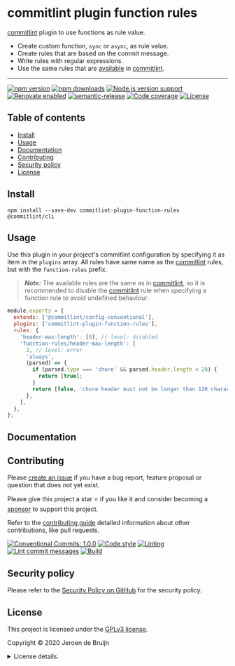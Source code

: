 # commitlint plugin function rules

[commitlint][commitlint] plugin to use functions as rule value.

- Create custom function, `sync` or `async`, as rule value.
- Create rules that are based on the commit message.
- Write rules with regular expressions.
- Use the same rules that are [available](https://commitlint.js.org/#/reference-rules) in [commitlint][commitlint].

---

[![npm version](https://img.shields.io/npm/v/commitlint-plugin-function-rules?logo=npm&style=flat-square)](https://www.npmjs.com/package/commitlint-plugin-function-rules)
[![npm downloads](https://img.shields.io/npm/dm/commitlint-plugin-function-rules?logo=npm&style=flat-square)](https://www.npmjs.com/package/commitlint-plugin-function-rules)
[![Node.js version support](https://img.shields.io/node/v/commitlint-plugin-function-rules?logo=node.js&style=flat-square)](https://www.npmjs.com/package/commitlint-plugin-function-rules)
[![Renovate enabled](https://img.shields.io/badge/Renovate-enabled-brightgreen?logo=renovatebot&logoColor&style=flat-square)](https://renovatebot.com)
[![semantic-release](https://img.shields.io/badge/%20%20%F0%9F%93%A6%F0%9F%9A%80-semantic--release-e10079?style=flat-square)](https://github.com/semantic-release/semantic-release)
[![Code coverage](https://img.shields.io/codecov/c/github/vidavidorra/commitlint-plugin-function-rules?logo=codecov&style=flat-square)](https://codecov.io/gh/vidavidorra/commitlint-plugin-function-rules)
[![License](https://img.shields.io/github/license/vidavidorra/commitlint-plugin-function-rules?style=flat-square)](LICENSE.md)

<a name="toc"></a>

## Table of contents

- [Install](#install)
- [Usage](#usage)
- [Documentation](#documentation)
- [Contributing](#contributing)
- [Security policy](#security-policy)
- [License](#license)

## Install

```shell
npm install --save-dev commitlint-plugin-function-rules @commitlint/cli
```

## Usage

Use this plugin in your project's commitlint configuration by specifying it as item in the `plugins` array. All rules have same name as the [commitlint][commitlint] rules, but with the `function-rules` prefix.

> **_Note:_** The available rules are the same as in [commitlint][commitlint], so it is recommended to disable the [commitlint][commitlint] rule when specifying a function rule to avoid undefined behaviour.

```js
module.exports = {
  extends: ['@commitlint/config-conventional'],
  plugins: ['commitlint-plugin-function-rules'],
  rules: {
    'header-max-length': [0], // level: disabled
    'function-rules/header-max-length': [
      2, // level: error
      'always',
      (parsed) => {
        if (parsed.type === 'chore' && parsed.header.length < 20) {
          return [true];
        }
        return [false, 'chore header must not be longer than 120 characters'];
      },
    ],
  },
};
```

## Documentation

## Contributing

Please [create an issue](https://github.com/vidavidorra/commitlint-plugin-function-rules/issues/new/choose) if you have a bug report, feature proposal or question that does not yet exist.

Please give this project a star ⭐ if you like it and consider becoming a [sponsor](https://github.com/sponsors/jdbruijn) to support this project.

Refer to the [contributing guide](https://github.com/vidavidorra/.github/CONTRIBUTING.md) detailed information about other contributions, like pull requests.

[![Conventional Commits: 1.0.0](https://img.shields.io/badge/Conventional%20Commits-1.0.0-yellow?style=flat-square)](https://conventionalcommits.org)
[![Code style](https://img.shields.io/badge/code_style-Prettier-ff69b4?logo=prettier&style=flat-square)](https://github.com/prettier/prettier)
[![Linting](https://img.shields.io/badge/linting-ESLint-lightgrey?logo=eslint&style=flat-square)](https://eslint.org)
[![Lint commit messages](https://img.shields.io/github/workflow/status/vidavidorra/commitlint-plugin-function-rules/Lint%20commit%20messages?logo=github&label=Lint%20commit%20messages&style=flat-square)](https://github.com/vidavidorra/commitlint-plugin-function-rules/actions)
[![Build](https://img.shields.io/github/workflow/status/vidavidorra/commitlint-plugin-function-rules/Build?logo=github&label=Build&style=flat-square)](https://github.com/vidavidorra/commitlint-plugin-function-rules/actions)

## Security policy

Please refer to the [Security Policy on GitHub](https://github.com/vidavidorra/commitlint-plugin-function-rules/security/) for the security policy.

## License

This project is licensed under the [GPLv3 license](https://www.gnu.org/licenses/gpl.html).

Copyright © 2020 Jeroen de Bruijn

<details><summary>License details.</summary>
<p>

This program is free software: you can redistribute it and/or modify
it under the terms of the GNU General Public License as published by
the Free Software Foundation, either version 3 of the License, or
(at your option) any later version.

This program is distributed in the hope that it will be useful,
but WITHOUT ANY WARRANTY; without even the implied warranty of
MERCHANTABILITY or FITNESS FOR A PARTICULAR PURPOSE. See the
GNU General Public License for more details.

You should have received a copy of the GNU General Public License
along with this program. If not, see <http://www.gnu.org/licenses/>.

The full text of the license is available in the [LICENSE](LICENSE.md) file in this repository and [online](https://www.gnu.org/licenses/gpl.html).

</details>

<!-- References -->

[commitlint]: https://commitlint.js.org/
